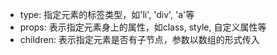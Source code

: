- type: 指定元素的标签类型，如'li', 'div', 'a'等
- props: 表示指定元素身上的属性，如class, style, 自定义属性等
- children: 表示指定元素是否有子节点，参数以数组的形式传入